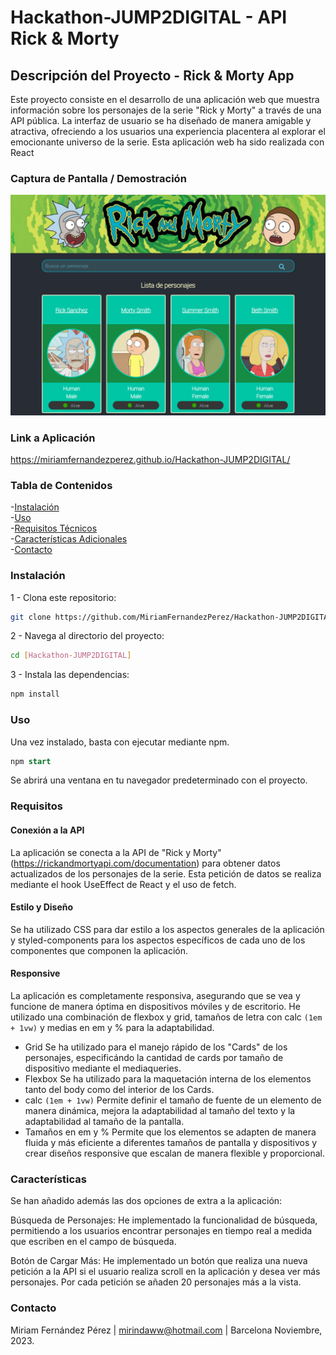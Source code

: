 # Hackathon-JUMP2DIGITAL - API Rick & Morty


## Descripción del Proyecto - Rick & Morty App
Este proyecto consiste en el desarrollo de una aplicación web que muestra información sobre los personajes de la serie "Rick y Morty" a través de una API pública. La interfaz de usuario se ha diseñado de manera amigable y atractiva, ofreciendo a los usuarios una experiencia placentera al explorar el emocionante universo de la serie.
Esta aplicación web ha sido realizada con React


### Captura de Pantalla / Demostración
<img src="rickandmorty.jpg" alt="Rick & Morty App">

### Link a Aplicación
https://miriamfernandezperez.github.io/Hackathon-JUMP2DIGITAL/


### Tabla de Contenidos
-[Instalación](#instalación)  
-[Uso](#uso)  
-[Requisitos Técnicos](#requisitos)  
-[Características Adicionales](#características)  
-[Contacto](#contacto)  


### Instalación
1 - Clona este repositorio:
```bash
git clone https://github.com/MiriamFernandezPerez/Hackathon-JUMP2DIGITAL.git
```

2 - Navega al directorio del proyecto:
```bash
cd [Hackathon-JUMP2DIGITAL]
```

3 - Instala las dependencias:
```bash
npm install
```


### Uso
Una vez instalado, basta con ejecutar mediante npm.

```sql
npm start
```
Se abrirá una ventana en tu navegador predeterminado con el proyecto.


### Requisitos

#### Conexión a la API
La aplicación se conecta a la API de "Rick y Morty" (https://rickandmortyapi.com/documentation) para obtener datos actualizados de los personajes de la serie. Esta petición de datos se realiza mediante el hook UseEffect de React y el uso de fetch.

#### Estilo y Diseño
Se ha utilizado CSS para dar estilo a los aspectos generales de la aplicación y styled-components para los aspectos específicos de cada uno de los componentes que componen la aplicación.

#### Responsive
La aplicación es completamente responsiva, asegurando que se vea y funcione de manera óptima en dispositivos móviles y de escritorio. He utilizado una combinación de flexbox y grid, tamaños de letra con calc `(1em + 1vw)` y medias en em y % para la adaptabilidad. 
- Grid
Se ha utilizado para el manejo rápido de los "Cards" de los personajes, especificándo la cantidad de cards por tamaño de dispositivo mediante el mediaqueries.
- Flexbox
Se ha utilizado para la maquetación interna de los elementos tanto del body como del interior de los Cards. 
- calc `(1em + 1vw)`
Permite definir el tamaño de fuente de un elemento de manera dinámica, mejora la adaptabilidad al tamaño del texto y la adaptabilidad al tamaño de la pantalla.
- Tamaños en em y %
Permite que los elementos se adapten de manera fluida y más eficiente a diferentes tamaños de pantalla y dispositivos y crear diseños responsive que escalan de manera flexible y proporcional.


### Características
Se han añadido además las dos opciones de extra a la aplicación:

Búsqueda de Personajes: He implementado la funcionalidad de búsqueda, permitiendo a los usuarios encontrar personajes en tiempo real a medida que escriben en el campo de búsqueda.

Botón de Cargar Más: He implementado un botón que realiza una nueva petición a la API si el usuario realiza scroll en la aplicación y desea ver más personajes. Por cada petición se añaden 20 personajes más a la vista.


### Contacto
Miriam Fernández Pérez | mirindaww@hotmail.com | Barcelona Noviembre, 2023.
